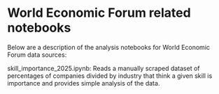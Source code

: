 # World Economic Forum related notebooks

Below are a description of the analysis notebooks for World Economic Forum data sources:

skill_importance_2025.ipynb: Reads a manually scraped dataset of percentages of companies divided by industry that think a given skill is importance and provides simple analysis of the data.
